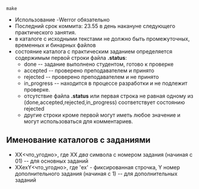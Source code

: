 
```
make
```
  * Использование -Werror обязательно
  * Последний срок коммита: 23.55 в день накануне следующего практического занятия.
  * в каталоге с исходными текстами не должно быть промежуточных, временных и бинарных файлов
  * состояние каталога с практическим заданием определяется содержимым первой строки файла **.status**:
    * done  -- задание выполнено студентом, готово к проверке
    * accepted -- проверено преподавателем и принято
    * rejected -- проверено преподавателем и не принято
    * in\_progress -- находится в процессе разработки и не подлежит проверке.
    * отсутствие файла **.status** или первая строка не равная одному из (done,accepted,rejected,in\_progress) соответствует состоянию rejected
    * другие строки кроме первой могут иметь любое значение и могут использоваться для комментариев.

## Именование каталогов с заданиями ##

  * XX<что\_угодно>, где XX _два_ символа с номером задания (начиная с 01) -- для основных заданий
  * XXexY<что\_угодно>, где 'ex' - фиксированная строчка, Y номер дополнительного задания (начиная с 1) -- для дополнительных заданий
